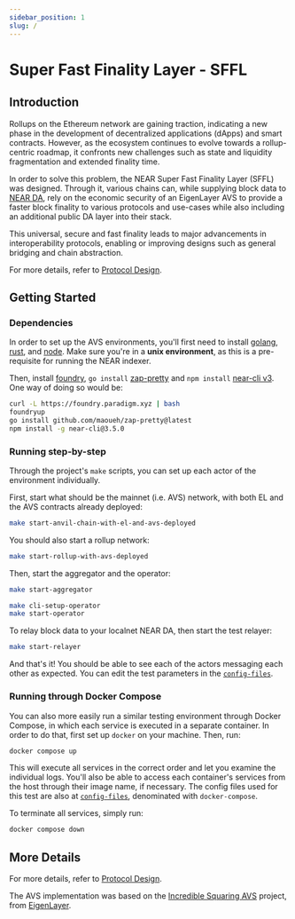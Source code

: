 ```yaml
---
sidebar_position: 1
slug: /
---
```


# Super Fast Finality Layer - SFFL

## Introduction

Rollups on the Ethereum network are gaining traction, indicating a new phase
in the development of decentralized applications (dApps) and smart contracts.
However, as the ecosystem continues to evolve towards a rollup-centric roadmap,
it confronts new challenges such as state and liquidity fragmentation and
extended finality time.

In order to solve this problem, the NEAR Super Fast Finality Layer (SFFL) was
designed. Through it, various chains can, while supplying block data to
[NEAR DA](https://github.com/near/rollup-data-availability), rely on the
economic security of an EigenLayer AVS to provide a faster block finality to
various protocols and use-cases while also including an additional public DA
layer into their stack.

This universal, secure and fast finality leads to major advancements in
interoperability protocols, enabling or improving designs such as general
bridging and chain abstraction.

For more details, refer to [Protocol Design](./design/overview.md).

## Getting Started

### Dependencies

In order to set up the AVS environments, you'll first need to install
[golang](https://go.dev/dl/),
[rust](https://doc.rust-lang.org/cargo/getting-started/installation.html), and
[node](https://nodejs.org/en/download).
Make sure you're in a **unix environment**, as this is a pre-requisite
for running the NEAR indexer.

Then, install [foundry](https://book.getfoundry.sh/getting-started/installation), `go install` [zap-pretty](https://github.com/maoueh/zap-pretty) and `npm install`
[near-cli v3](https://github.com/near/near-cli). One way of doing so would be:

```bash
curl -L https://foundry.paradigm.xyz | bash
foundryup
go install github.com/maoueh/zap-pretty@latest
npm install -g near-cli@3.5.0
```

### Running step-by-step

Through the project's `make` scripts, you can set up each actor of the
environment individually.

First, start what should be the mainnet (i.e. AVS) network, with both EL and
the AVS contracts already deployed:

```bash
make start-anvil-chain-with-el-and-avs-deployed
```

You should also start a rollup network:

```bash
make start-rollup-with-avs-deployed
```

Then, start the aggregator and the operator:

```bash
make start-aggregator
```

```bash
make cli-setup-operator
make start-operator
```

To relay block data to your localnet NEAR DA, then start the test relayer:

```bash
make start-relayer
```

And that's it! You should be able to see each of the actors messaging each
other as expected. You can edit the test parameters in the 
[`config-files`](./config-files).

### Running through Docker Compose

You can also more easily run a similar testing environment through Docker
Compose, in which each service is executed in a separate container. In order
to do that, first set up `docker` on your machine. Then, run:

```bash
docker compose up
```

This will execute all services in the correct order and let you examine the
individual logs. You'll also be able to access each container's services from
the host through their image name, if necessary. The config files used for this
test are also at [`config-files`](./config-files), denominated with
`docker-compose`.

To terminate all services, simply run:

```bash
docker compose down
```

## More Details

For more details, refer to [Protocol Design](./design/overview.md).

The AVS implementation was based on the
[Incredible Squaring AVS](https://github.com/Layr-Labs/incredible-squaring-avs)
project, from [EigenLayer](https://www.eigenlayer.xyz).
